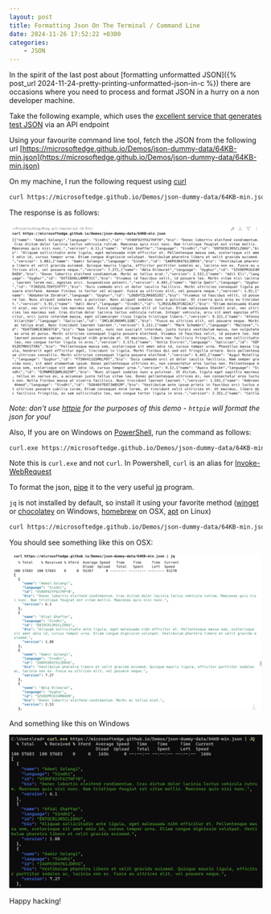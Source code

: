 ```yaml
---
layout: post
title: Formatting Json On The Terminal / Command Line
date: 2024-11-26 17:52:22 +0300
categories:
    - JSON
---
```


In the spirit of the last post about [formatting unformatted JSON]({% post_url 2024-11-24-pretty-printing-unformatted-json-in-c %}) there are occasions where you need to process and format JSON in a hurry on a non developer machine.

Take the following example, which uses the [excellent service that generates test JSON](https://microsoftedge.github.io/Demos/json-dummy-data/) via an API endpoint

Using your favourite command line tool, fetch the JSON from the following url [https://microsoftedge.github.io/Demos/json-dummy-data/64KB-min.json](https://microsoftedge.github.io/Demos/json-dummy-data/64KB-min.json)

On my machine, I run the following request using [curl](https://curl.se)

```bash
curl https://microsoftedge.github.io/Demos/json-dummy-data/64KB-min.json
```

The response is as follows:

![MinifiedJson](../images/2024/11/MinifiedJson.png)

*Note: don't use [httpie](https://httpie.io) for the purposes of this demo - `httpie` will format the json for you!*

Also, If you are on Windows on [PowerShell](https://learn.microsoft.com/en-us/powershell/), run the command as follows:

```bash
curl.exe https://microsoftedge.github.io/Demos/json-dummy-data/64KB-min.json
```

Note this is `curl.exe` and not `curl`. In Powershell, `curl` is an alias for [Invoke-WebRequest](https://learn.microsoft.com/en-us/powershell/module/Microsoft.PowerShell.Utility/Invoke-WebRequest?view=powershell-5.1)

To format the json, [pipe](https://www.geeksforgeeks.org/piping-in-unix-or-linux/) it to the very useful [jq](https://jqlang.github.io/jq/) program.

`jq` is not installed by default, so install it using your favorite method ([winget](https://learn.microsoft.com/en-us/windows/package-manager/winget/) or [chocolatey](https://chocolatey.org/) on Windows, [homebrew](https://brew.sh/) on OSX, [apt](https://en.wikipedia.org/wiki/APT_(software)) on Linux)

```bash
curl https://microsoftedge.github.io/Demos/json-dummy-data/64KB-min.json | jq
```
You should see something like this on OSX:

![jsOSX](../images/2024/11/jsOSX.png)

And something like this on Windows

![](../images/2024/11/jqWindows.png)

Happy hacking!
